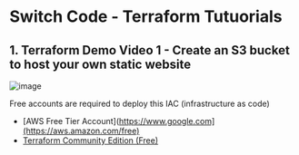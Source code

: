 # Switch Code - Terraform Tutuorials

## 1. Terraform Demo Video 1 - Create an S3 bucket to host your own static website

![image](https://github.com/switchcode-io/Terraform_Tutorial/assets/5680013/1c411738-187f-428f-95a4-70eb099a0e77)

Free accounts are required to deploy this IAC (infrastructure as code)
* [AWS Free Tier Account](https://www.google.com](https://aws.amazon.com/free)
*  [Terraform Community Edition (Free)](https://developer.hashicorp.com/terraform/install)

